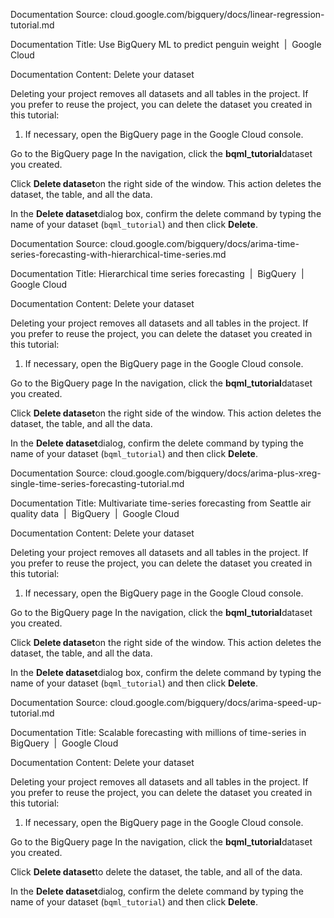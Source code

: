 Documentation Source:
cloud.google.com/bigquery/docs/linear-regression-tutorial.md

Documentation Title:
Use BigQuery ML to predict penguin weight  |  Google Cloud

Documentation Content:
Delete your dataset

Deleting your project removes all datasets and all tables in the project. If you
prefer to reuse the project, you can delete the dataset you created in this
tutorial:

1. If necessary, open the BigQuery page in the
Google Cloud console.

Go to the BigQuery page
In the navigation, click the **bqml\_tutorial**dataset you created.

Click **Delete dataset**on the right side of the window.
This action deletes the dataset, the table, and all the data.

In the **Delete dataset**dialog box, confirm the delete command by typing
the name of your dataset (`bqml_tutorial`) and then click **Delete**.



Documentation Source:
cloud.google.com/bigquery/docs/arima-time-series-forecasting-with-hierarchical-time-series.md

Documentation Title:
Hierarchical time series forecasting  |  BigQuery  |  Google Cloud

Documentation Content:
Delete your dataset

Deleting your project removes all datasets and all tables in the project. If you
prefer to reuse the project, you can delete the dataset you created in this
tutorial:

1. If necessary, open the BigQuery page in the
Google Cloud console.

Go to the BigQuery page
In the navigation, click the **bqml\_tutorial**dataset you created.

Click **Delete dataset**on the right side of the window.
This action deletes the dataset, the table, and all the data.

In the **Delete dataset**dialog, confirm the delete command by typing
the name of your dataset (`bqml_tutorial`) and then click **Delete**.



Documentation Source:
cloud.google.com/bigquery/docs/arima-plus-xreg-single-time-series-forecasting-tutorial.md

Documentation Title:
Multivariate time-series forecasting from Seattle air quality data  |  BigQuery  |  Google Cloud

Documentation Content:
Delete your dataset

Deleting your project removes all datasets and all tables in the project. If you
prefer to reuse the project, you can delete the dataset you created in this
tutorial:

1. If necessary, open the BigQuery page in the
Google Cloud console.

Go to the BigQuery page
In the navigation, click the **bqml\_tutorial**dataset you created.

Click **Delete dataset**on the right side of the window.
This action deletes the dataset, the table, and all the data.

In the **Delete dataset**dialog box, confirm the delete command by typing
the name of your dataset (`bqml_tutorial`) and then click **Delete**.



Documentation Source:
cloud.google.com/bigquery/docs/arima-speed-up-tutorial.md

Documentation Title:
Scalable forecasting with millions of time-series in BigQuery  |  Google Cloud

Documentation Content:
Delete your dataset

Deleting your project removes all datasets and all tables in the project. If you
prefer to reuse the project, you can delete the dataset you created in this
tutorial:

1. If necessary, open the BigQuery page in the
Google Cloud console.

Go to the BigQuery page
In the navigation, click the **bqml\_tutorial**dataset you created.

Click **Delete dataset**to delete the dataset, the table, and all of the
data.

In the **Delete dataset**dialog, confirm the delete command by typing
the name of your dataset (`bqml_tutorial`) and then click **Delete**.



